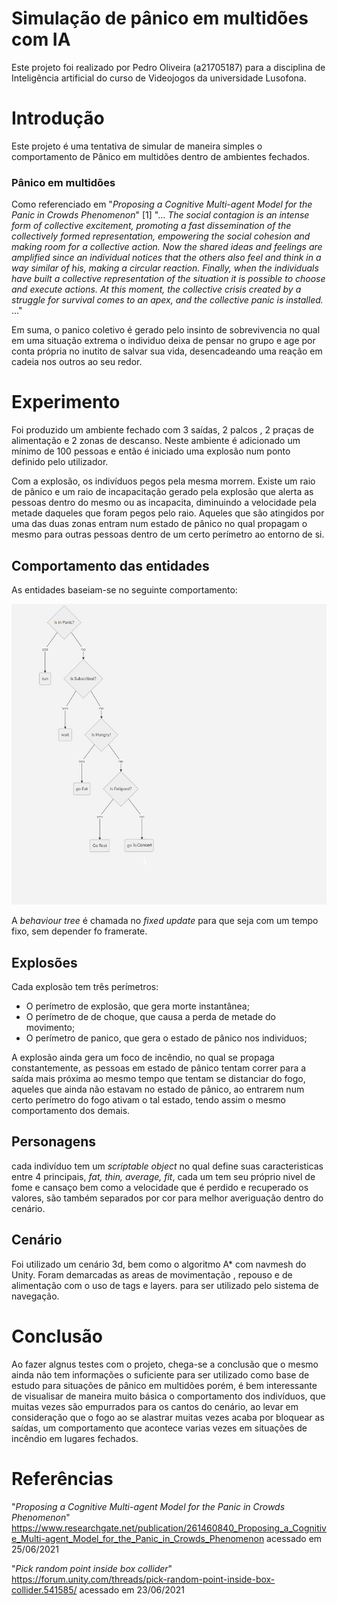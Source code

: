 

# Simulação de pânico em multidões com IA
   Este projeto foi realizado por Pedro Oliveira (a21705187) para a disciplina de Inteligência artificial do curso de Videojogos da universidade Lusofona.
   
# Introdução

Este projeto é uma tentativa de simular de maneira simples o comportamento de Pânico em multidões dentro de ambientes fechados. 


### Pânico em multidões
   Como referenciado em "*Proposing a Cognitive Multi-agent Model for the Panic in Crowds Phenomenon*" [1]
"... *The social contagion is an intense form of collective excitement, promoting a fast dissemination of the collectively formed representation, empowering the social cohesion and making room for a collective action. Now the shared ideas and feelings are amplified since an individual notices that the others also feel and think in a way similar of his, making a circular reaction. Finally, when the individuals have built a collective representation of the situation it is possible to choose and execute actions. At this moment, the collective crisis created by a struggle for survival comes to an apex, and the collective panic is installed.* ..." 

Em suma, o panico coletivo é gerado pelo insinto de sobrevivencia no qual em uma situação extrema o individuo deixa de pensar no grupo e age por conta própria no inutito de salvar sua vida, desencadeando uma reação em cadeia nos outros ao seu redor.


# Experimento

Foi produzido um ambiente fechado com 3 saídas, 2 palcos , 2 praças de alimentação e 2 zonas de descanso. Neste ambiente é adicionado um mínimo de 100 pessoas e então é iniciado uma explosão num ponto definido pelo utilizador.

 Com a explosão, os indivíduos pegos pela mesma morrem. Existe um raio de pânico e um raio de incapacitação gerado pela explosão que alerta as pessoas dentro do mesmo ou as incapacita, diminuindo a velocidade pela metade daqueles que foram pegos pelo raio.
Aqueles que são atingidos por uma das duas zonas entram num estado de pânico no qual propagam o mesmo para outras pessoas dentro de um certo perímetro ao entorno de si.


## Comportamento das entidades

As entidades baseiam-se no seguinte comportamento:

![DIAGRAM](Diagram.png)

A *behaviour tree* é chamada no *fixed update*  para que seja com um tempo fixo, sem depender fo framerate.


## Explosões

Cada explosão tem três perímetros:
- O perímetro de explosão, que gera morte instantânea;
 - O perímetro de de choque, que causa a perda de metade do movimento;
- O perímetro de panico, que gera o estado de pânico nos individuos;
 
A explosão ainda gera um foco de incêndio, no qual se propaga constantemente, as pessoas em estado de pânico tentam correr para a saída mais próxima ao mesmo tempo que tentam se distanciar do fogo, aqueles que ainda não estavam no estado de pânico, ao entrarem num certo perímetro do fogo ativam o tal estado, tendo assim o mesmo comportamento dos demais. 
 
## Personagens

cada indivíduo tem um *scriptable object* no qual define suas caracteristicas entre 4 principais, *fat, thin, average, fit*, cada um tem seu próprio nivel de fome e cansaço bem como a velocidade que é perdido e recuperado os valores, são também separados por cor para melhor averiguação dentro do cenário.

## Cenário

Foi utilizado um cenário 3d, bem como o algoritmo A* com navmesh do Unity.
Foram demarcadas as areas de movimentação , repouso e de alimentação com o uso de tags e layers. para ser utilizado pelo sistema de navegação.

# Conclusão

Ao fazer algnus testes com o projeto, chega-se a conclusão que o mesmo ainda não tem informações o suficiente para ser utilizado como base de estudo para situações de pânico em multidões porém, é bem interessante de visualisar de maneira muito básica o comportamento dos indivíduos, que muitas vezes são empurrados para os cantos do cenário, ao levar em consideração que o fogo ao se alastrar muitas vezes acaba por bloquear as saídas, um comportamento que acontece varias vezes em situações de incêndio em lugares fechados.


# Referências


 "*Proposing a Cognitive Multi-agent Model for the Panic in Crowds Phenomenon*" https://www.researchgate.net/publication/261460840_Proposing_a_Cognitive_Multi-agent_Model_for_the_Panic_in_Crowds_Phenomenon
acessado em 25/06/2021

"*Pick random point inside box collider*"
https://forum.unity.com/threads/pick-random-point-inside-box-collider.541585/
acessado em 23/06/2021
